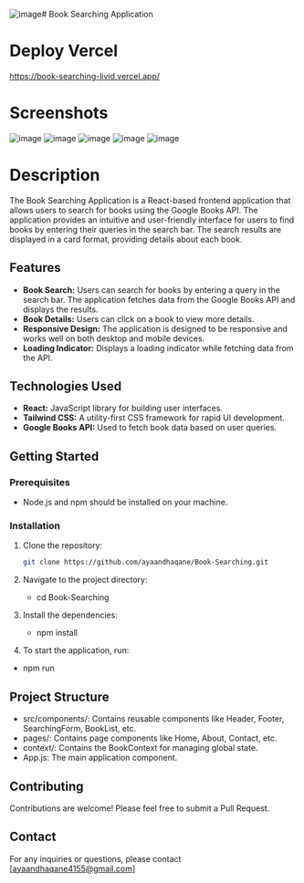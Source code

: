 ![image](https://github.com/user-attachments/assets/4c6505e5-fd7e-4636-9efa-bf99d68aab2e)# Book Searching Application

# Deploy Vercel 
  https://book-searching-livid.vercel.app/


# Screenshots
![image](https://github.com/user-attachments/assets/5925cb6d-f177-463a-a605-8dae3e9f5493)
![image](https://github.com/user-attachments/assets/d08739c9-eab1-4193-9a75-9a1afda76dc1)
![image](https://github.com/user-attachments/assets/313ca60e-0210-42bc-90fd-1b0f22744bb8)
![image](https://github.com/user-attachments/assets/1aaf05b2-dccc-44a6-8162-941e3e63cc21)
![image](https://github.com/user-attachments/assets/17477bf5-2882-40d3-8db5-e9c178e0ff15)


# Description
The Book Searching Application is a React-based frontend application that allows users to search for books using the Google Books API. 
The application provides an intuitive and user-friendly interface for users to find books by entering their queries in the search bar. 
The search results are displayed in a card format, providing details about each book.

## Features
- **Book Search:** Users can search for books by entering a query in the search bar. The application fetches data from the Google Books API and displays the results.
- **Book Details:** Users can click on a book to view more details.
- **Responsive Design:** The application is designed to be responsive and works well on both desktop and mobile devices.
- **Loading Indicator:** Displays a loading indicator while fetching data from the API.


## Technologies Used
- **React:** JavaScript library for building user interfaces.
- **Tailwind CSS:** A utility-first CSS framework for rapid UI development.
- **Google Books API:** Used to fetch book data based on user queries.

## Getting Started

### Prerequisites
- Node.js and npm should be installed on your machine.
### Installation
1. Clone the repository:
   ```bash
   git clone https://github.com/ayaandhaqane/Book-Searching.git

2. Navigate to the project directory:
   - cd Book-Searching

3. Install the dependencies:
   - npm install

4. To start the application, run:
  - npm run

## Project Structure
- src/components/: Contains reusable components like Header, Footer, SearchingForm, BookList, etc.
- pages/: Contains page components like Home, About, Contact, etc.
- context/: Contains the BookContext for managing global state.
- App.js: The main application component.


## Contributing
Contributions are welcome! Please feel free to submit a Pull Request.

## Contact
For any inquiries or questions, please contact [ayaandhaqane4155@gmail.com]
